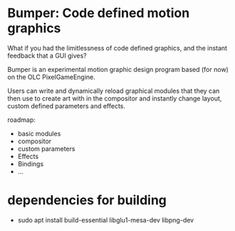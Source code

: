 
# Bumper: Code defined motion graphics
What if you had the limitlessness of code defined graphics, and the instant feedback that a GUI gives?

Bumper is an experimental motion graphic design program based (for now) on the OLC PixelGameEngine.

Users can write and dynamically reload graphical modules that they can then use to create art with in the compositor and instantly change layout, custom defined parameters and effects.

roadmap:
- basic modules
- compositor
- custom parameters
- Effects
- Bindings
- ...

# dependencies for building

- sudo apt install build-essential libglu1-mesa-dev libpng-dev